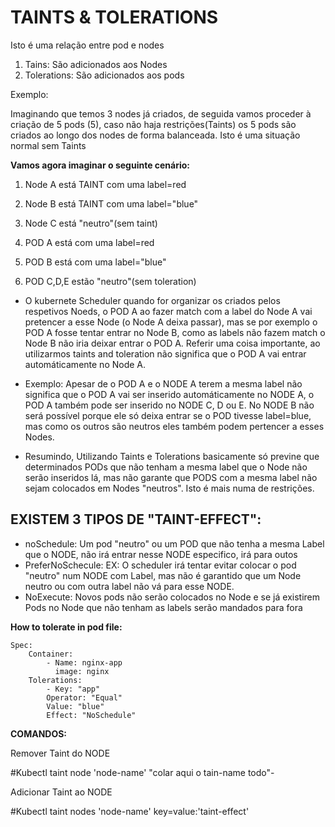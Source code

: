 # TAINTS & TOLERATIONS

Isto é uma relação entre pod e nodes
1. Tains: São adicionados aos Nodes
2. Tolerations: São adicionados aos pods

Exemplo:

Imaginando que temos 3 nodes já criados, de seguida vamos proceder à criação de 5 pods (5), caso não haja restrições(Taints) os 5 pods são criados ao longo dos nodes de forma balanceada. Isto é uma situação normal sem Taints

**Vamos agora imaginar o seguinte cenário:**
1. Node A está TAINT com uma label=red
2. Node B está TAINT com uma label="blue"
3. Node C está "neutro"(sem taint)

4. POD A está com uma label=red
5. POD B está com uma label="blue"
6. POD C,D,E estão "neutro"(sem toleration)

- O kubernete Scheduler quando for organizar os  criados pelos respetivos Noeds, o POD A ao fazer match com a label do Node A vai pretencer a esse Node (o Node A deixa passar), mas se por exemplo o POD A fosse tentar entrar no Node B, como as labels não fazem match o Node B não iria deixar entrar o POD A.
Referir uma coisa importante, ao utilizarmos taints and toleration não significa que o POD A vai entrar automáticamente no Node A. 
- Exemplo: Apesar de o POD A e o NODE A terem a mesma label não significa que o POD A vai ser inserido automáticamente no NODE A, o POD A também pode ser inserido no NODE C, D ou E. No NODE B não será possível porque ele só deixa entrar se o POD tivesse label=blue, mas como os outros são neutros eles também podem pertencer a esses Nodes.

- Resumindo, Utilizando Taints e Tolerations basicamente só previne que determinados PODs que não tenham a mesma label que o Node não serão inseridos lá, mas não garante que PODS com a mesma label não sejam colocados em Nodes "neutros".  Isto é mais numa de restrições.

## EXISTEM 3 TIPOS DE "TAINT-EFFECT":

- noSchedule: Um pod "neutro" ou um POD que não tenha a mesma Label que o NODE, não irá entrar nesse NODE especifico, irá para outos
- PreferNoSchecule: EX: O scheduler irá tentar evitar colocar o pod "neutro" num NODE com Label, mas não é garantido que um Node neutro ou com outra label não vá para esse NODE.
- NoExecute: Novos pods não serão colocados no Node e se já existirem Pods no Node que não tenham as labels serão mandados para fora
	

**How to tolerate in pod file:**

```
Spec:
	Container:
		- Name: nginx-app
		  image: nginx 
	Tolerations:
		- Key: "app"
		Operator: "Equal"
		Value: "blue"
		Effect: "NoSchedule"
```
		

**COMANDOS:**

Remover Taint do NODE

#Kubectl taint node 'node-name' "colar aqui o tain-name todo"-

Adicionar Taint ao NODE

#Kubectl taint nodes 'node-name' key=value:'taint-effect'